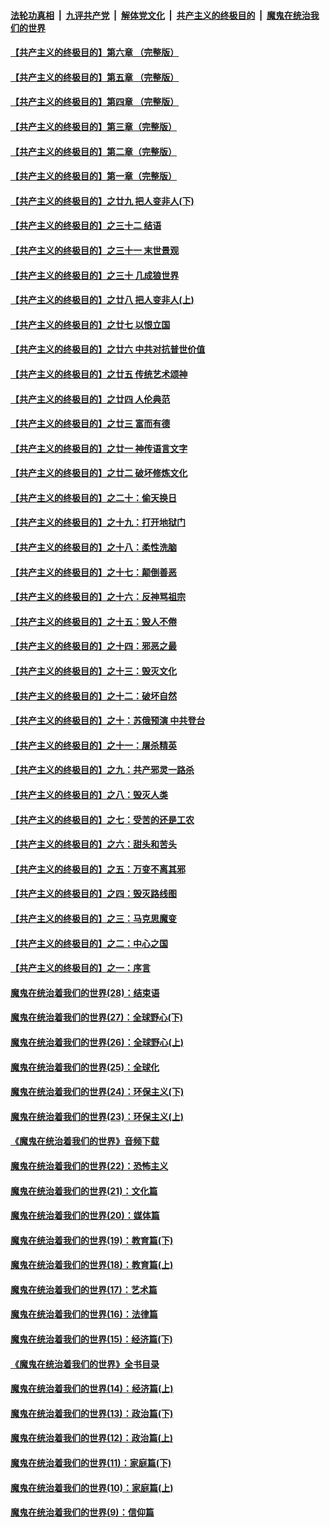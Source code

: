 ####  [法轮功真相](../../../../basic/blob/master/README.md?t=04031231) &nbsp;|&nbsp; [九评共产党](../../../../9ping.md/blob/master/README.md?t=04031231) &nbsp;|&nbsp; [解体党文化](../../../../jtdwh.md/blob/master/README.md?t=04031231)  &nbsp;|&nbsp; [共产主义的终极目的](../../../../gczydzjmd.md/blob/master/README.md?t=04031231) &nbsp;|&nbsp; [魔鬼在统治我们的世界](../../../../mgztzwmdsj.md/blob/master/README.md?t=04031231) 

#### [【共产主义的终极目的】第六章 （完整版）](../pages/nsc422/n11428913.md?t=04031231) 

#### [【共产主义的终极目的】第五章 （完整版）](../pages/nsc422/n11428912.md?t=04031231) 

#### [【共产主义的终极目的】第四章 （完整版）](../pages/nsc422/n11428907.md?t=04031231) 

#### [【共产主义的终极目的】第三章（完整版）](../pages/nsc422/n11428848.md?t=04031231) 

#### [【共产主义的终极目的】第二章（完整版）](../pages/nsc422/n11428831.md?t=04031231) 

#### [【共产主义的终极目的】第一章（完整版）](../pages/nsc422/n11417651.md?t=04031231) 

#### [【共产主义的终极目的】之廿九 把人变非人(下)](../pages/nsc422/n11344140.md?t=04031231) 

#### [【共产主义的终极目的】之三十二 结语](../pages/nsc422/n11360535.md?t=04031231) 

#### [【共产主义的终极目的】之三十一 末世景观](../pages/nsc422/n11351129.md?t=04031231) 

#### [【共产主义的终极目的】之三十 几成狼世界](../pages/nsc422/n11348280.md?t=04031231) 

#### [【共产主义的终极目的】之廿八 把人变非人(上)](../pages/nsc422/n11340492.md?t=04031231) 

#### [【共产主义的终极目的】之廿七 以恨立国](../pages/nsc422/n11336944.md?t=04031231) 

#### [【共产主义的终极目的】之廿六 中共对抗普世价值](../pages/nsc422/n11324785.md?t=04031231) 

#### [【共产主义的终极目的】之廿五 传统艺术颂神](../pages/nsc422/n11296396.md?t=04031231) 

#### [【共产主义的终极目的】之廿四 人伦典范](../pages/nsc422/n11296397.md?t=04031231) 

#### [【共产主义的终极目的】之廿三 富而有德](../pages/nsc422/n11283598.md?t=04031231) 

#### [【共产主义的终极目的】之廿一 神传语言文字](../pages/nsc422/n11263265.md?t=04031231) 

#### [【共产主义的终极目的】之廿二 破坏修炼文化](../pages/nsc422/n11245728.md?t=04031231) 

#### [【共产主义的终极目的】之二十：偷天换日](../pages/nsc422/n11238846.md?t=04031231) 

#### [【共产主义的终极目的】之十九：打开地狱门](../pages/nsc422/n11206376.md?t=04031231) 

#### [【共产主义的终极目的】之十八：柔性洗脑](../pages/nsc422/n11199994.md?t=04031231) 

#### [【共产主义的终极目的】之十七：颠倒善恶](../pages/nsc422/n11179782.md?t=04031231) 

#### [【共产主义的终极目的】之十六：反神骂祖宗](../pages/nsc422/n11166798.md?t=04031231) 

#### [【共产主义的终极目的】之十五：毁人不倦](../pages/nsc422/n11166792.md?t=04031231) 

#### [【共产主义的终极目的】之十四：邪恶之最](../pages/nsc422/n11150249.md?t=04031231) 

#### [【共产主义的终极目的】之十三：毁灭文化](../pages/nsc422/n11135227.md?t=04031231) 

#### [【共产主义的终极目的】之十二：破坏自然](../pages/nsc422/n11135214.md?t=04031231) 

#### [【共产主义的终极目的】之十：苏俄预演 中共登台](../pages/nsc422/n11118424.md?t=04031231) 

#### [【共产主义的终极目的】之十一：屠杀精英](../pages/nsc422/n11118442.md?t=04031231) 

#### [【共产主义的终极目的】之九：共产邪灵一路杀](../pages/nsc422/n11114139.md?t=04031231) 

#### [【共产主义的终极目的】之八：毁灭人类](../pages/nsc422/n11108503.md?t=04031231) 

#### [【共产主义的终极目的】之七：受苦的还是工农](../pages/nsc422/n11101809.md?t=04031231) 

#### [【共产主义的终极目的】之六：甜头和苦头](../pages/nsc422/n11096971.md?t=04031231) 

#### [【共产主义的终极目的】之五：万变不离其邪](../pages/nsc422/n11091285.md?t=04031231) 

#### [【共产主义的终极目的】之四：毁灭路线图](../pages/nsc422/n11086284.md?t=04031231) 

#### [【共产主义的终极目的】之三：马克思魔变](../pages/nsc422/n11061941.md?t=04031231) 

#### [【共产主义的终极目的】之二：中心之国](../pages/nsc422/n11047728.md?t=04031231) 

#### [【共产主义的终极目的】之一：序言](../pages/nsc422/n11086077.md?t=04031231) 

#### [魔鬼在统治着我们的世界(28)：结束语](../pages/nsc422/n10936246.md?t=04031231) 

#### [魔鬼在统治着我们的世界(27)：全球野心(下)](../pages/nsc422/n10928319.md?t=04031231) 

#### [魔鬼在统治着我们的世界(26)：全球野心(上)](../pages/nsc422/n10900318.md?t=04031231) 

#### [魔鬼在统治着我们的世界(25)：全球化](../pages/nsc422/n10788205.md?t=04031231) 

#### [魔鬼在统治着我们的世界(24)：环保主义(下)](../pages/nsc422/n10695307.md?t=04031231) 

#### [魔鬼在统治着我们的世界(23)：环保主义(上)](../pages/nsc422/n10688613.md?t=04031231) 

#### [《魔鬼在统治着我们的世界》音频下载](../pages/nsc422/n10635553.md?t=04031231) 

#### [魔鬼在统治着我们的世界(22)：恐怖主义](../pages/nsc422/n10614727.md?t=04031231) 

#### [魔鬼在统治着我们的世界(21)：文化篇](../pages/nsc422/n10597706.md?t=04031231) 

#### [魔鬼在统治着我们的世界(20)：媒体篇](../pages/nsc422/n10586579.md?t=04031231) 

#### [魔鬼在统治着我们的世界(19)：教育篇(下)](../pages/nsc422/n10564808.md?t=04031231) 

#### [魔鬼在统治着我们的世界(18)：教育篇(上)](../pages/nsc422/n10526970.md?t=04031231) 

#### [魔鬼在统治着我们的世界(17)：艺术篇](../pages/nsc422/n10499093.md?t=04031231) 

#### [魔鬼在统治着我们的世界(16)：法律篇](../pages/nsc422/n10485969.md?t=04031231) 

#### [魔鬼在统治着我们的世界(15)：经济篇(下)](../pages/nsc422/n10469975.md?t=04031231) 

#### [《魔鬼在统治着我们的世界》全书目录](../pages/nsc422/n10464261.md?t=04031231) 

#### [魔鬼在统治着我们的世界(14)：经济篇(上)](../pages/nsc422/n10457370.md?t=04031231) 

#### [魔鬼在统治着我们的世界(13)：政治篇(下)](../pages/nsc422/n10448270.md?t=04031231) 

#### [魔鬼在统治着我们的世界(12)：政治篇(上)](../pages/nsc422/n10444576.md?t=04031231) 

#### [魔鬼在统治着我们的世界(11)：家庭篇(下)](../pages/nsc422/n10440961.md?t=04031231) 

#### [魔鬼在统治着我们的世界(10)：家庭篇(上)](../pages/nsc422/n10435448.md?t=04031231) 

#### [魔鬼在统治着我们的世界(9)：信仰篇](../pages/nsc422/n10432159.md?t=04031231) 

